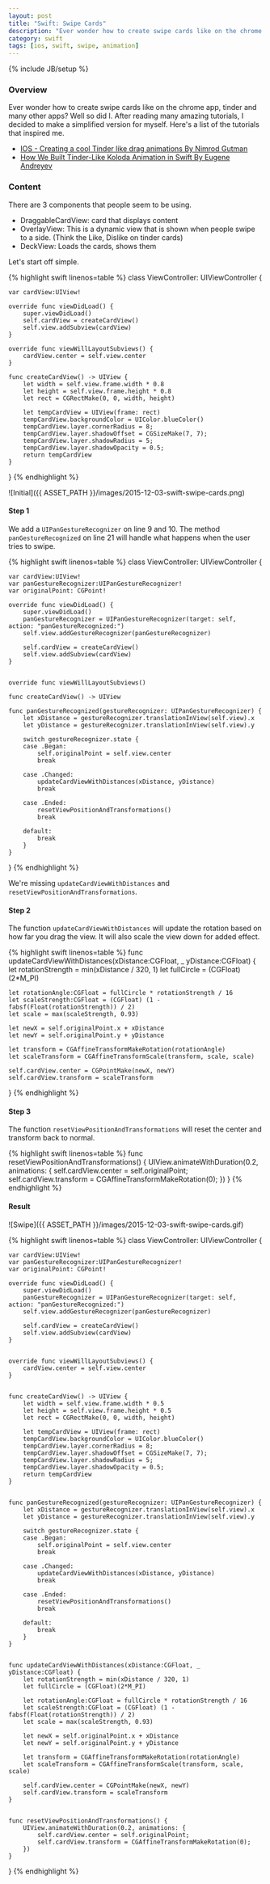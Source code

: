 ```yaml
---
layout: post
title: "Swift: Swipe Cards"
description: "Ever wonder how to create swipe cards like on the chrome app, tinder and many other apps? Well so did I. After reading many amazing tutorials, I decided to make a simplified version for myself."
category: swift
tags: [ios, swift, swipe, animation]
---
```

{% include JB/setup %}

<!-- Overview -->
<h3>Overview</h3>

Ever wonder how to create swipe cards like on the chrome app, tinder and many other apps? Well so did I. After reading many amazing tutorials, I decided to make a simplified version for myself. Here's a list of the tutorials that inspired me.

- [IOS - Creating a cool Tinder like drag animations By Nimrod Gutman](http://guti.in/articles/creating-tinder-like-animations/)
- [How We Built Tinder-Like Koloda Animation in Swift By Eugene Andreyev](https://yalantis.com/blog/how-we-built-tinder-like-koloda-in-swift/)


<!-- Content -->
<h3>Content</h3>

There are 3 components that people seem to be using.

- DraggableCardView: card that displays content
- OverlayView: This is a dynamic view that is shown when people swipe to a side. (Think the Like, Dislike on tinder cards)
- DeckView: Loads the cards, shows them

Let's start off simple.

<!-- Code _______________________________________-->
 {% highlight swift linenos=table %}
 class ViewController: UIViewController {

    var cardView:UIView!
    
    override func viewDidLoad() {
        super.viewDidLoad()
        self.cardView = createCardView()
        self.view.addSubview(cardView)
    }
    
    override func viewWillLayoutSubviews() {
        cardView.center = self.view.center
    }

    func createCardView() -> UIView {
        let width = self.view.frame.width * 0.8
        let height = self.view.frame.height * 0.8
        let rect = CGRectMake(0, 0, width, height)
        
        let tempCardView = UIView(frame: rect)
        tempCardView.backgroundColor = UIColor.blueColor()
        tempCardView.layer.cornerRadius = 8;
        tempCardView.layer.shadowOffset = CGSizeMake(7, 7);
        tempCardView.layer.shadowRadius = 5;
        tempCardView.layer.shadowOpacity = 0.5;
        return tempCardView
    }
}
 {% endhighlight %}
 <!-- /Code ^^^^^^^^^^^^^^^^^^^^^^^^^^^^^^^^^^^^^^--> 

 ![Initial]({{ ASSET_PATH }}/images/2015-12-03-swift-swipe-cards.png)

<!-- Step 1 -->
<h4>Step 1</h4>

We add a `UIPanGestureRecognizer` on line 9 and 10. The method `panGestureRecognized` on line 21 will handle what happens when the user tries to swipe.

<!-- Code _______________________________________-->
{% highlight swift linenos=table %}
class ViewController: UIViewController {

    var cardView:UIView!
    var panGestureRecognizer:UIPanGestureRecognizer!
    var originalPoint: CGPoint!
    
    override func viewDidLoad() {
        super.viewDidLoad()
        panGestureRecognizer = UIPanGestureRecognizer(target: self, action: "panGestureRecognized:")
        self.view.addGestureRecognizer(panGestureRecognizer)
    
        self.cardView = createCardView()
        self.view.addSubview(cardView)
    }
    

    override func viewWillLayoutSubviews()
    
    func createCardView() -> UIView

    func panGestureRecognized(gestureRecognizer: UIPanGestureRecognizer) {
        let xDistance = gestureRecognizer.translationInView(self.view).x
        let yDistance = gestureRecognizer.translationInView(self.view).y
        
        switch gestureRecognizer.state {
        case .Began:
            self.originalPoint = self.view.center
            break
            
        case .Changed:
            updateCardViewWithDistances(xDistance, yDistance)
            break
            
        case .Ended:
            resetViewPositionAndTransformations()
            break
            
        default:
            break
        }
    }
}
{% endhighlight %}
<!-- /Code ^^^^^^^^^^^^^^^^^^^^^^^^^^^^^^^^^^^^^^-->

We're missing `updateCardViewWithDistances` and `resetViewPositionAndTransformations`.


<!-- Step 2 -->
<h4>Step 2</h4>

The function `updateCardViewWithDistances` will update the rotation based on how far you drag the view.
It will also scale the view down for added effect.

<!-- Code _______________________________________-->
{% highlight swift linenos=table %}
func updateCardViewWithDistances(xDistance:CGFloat, _ yDistance:CGFloat) {
    let rotationStrength = min(xDistance / 320, 1)
    let fullCircle = (CGFloat)(2*M_PI)
    
    let rotationAngle:CGFloat = fullCircle * rotationStrength / 16
    let scaleStrength:CGFloat = (CGFloat) (1 - fabsf(Float(rotationStrength)) / 2)
    let scale = max(scaleStrength, 0.93)
    
    let newX = self.originalPoint.x + xDistance
    let newY = self.originalPoint.y + yDistance
    
    let transform = CGAffineTransformMakeRotation(rotationAngle)
    let scaleTransform = CGAffineTransformScale(transform, scale, scale)
    
    self.cardView.center = CGPointMake(newX, newY)
    self.cardView.transform = scaleTransform
}
{% endhighlight %}
<!-- /Code ^^^^^^^^^^^^^^^^^^^^^^^^^^^^^^^^^^^^^^-->


<!-- Step 3 -->
<h4>Step 3</h4>

The function `resetViewPositionAndTransformations` will reset the center and transform back to normal.

<!-- Code _______________________________________-->
{% highlight swift linenos=table %}
func resetViewPositionAndTransformations() {
    UIView.animateWithDuration(0.2, animations: {
        self.cardView.center = self.originalPoint;
        self.cardView.transform = CGAffineTransformMakeRotation(0);
    })
}
{% endhighlight %}
<!-- /Code ^^^^^^^^^^^^^^^^^^^^^^^^^^^^^^^^^^^^^^-->


<!-- Result -->
<h4>Result</h4>

 ![Swipe]({{ ASSET_PATH }}/images/2015-12-03-swift-swipe-cards.gif)

<!-- Code _______________________________________-->
{% highlight swift linenos=table %}
class ViewController: UIViewController {

    var cardView:UIView!
    var panGestureRecognizer:UIPanGestureRecognizer!
    var originalPoint: CGPoint!
    
    override func viewDidLoad() {
        super.viewDidLoad()
        panGestureRecognizer = UIPanGestureRecognizer(target: self, action: "panGestureRecognized:")
        self.view.addGestureRecognizer(panGestureRecognizer)
        
        self.cardView = createCardView()
        self.view.addSubview(cardView)
    }
    
    
    override func viewWillLayoutSubviews() {
        cardView.center = self.view.center
    }
    

    func createCardView() -> UIView {
        let width = self.view.frame.width * 0.5
        let height = self.view.frame.height * 0.5
        let rect = CGRectMake(0, 0, width, height)
        
        let tempCardView = UIView(frame: rect)
        tempCardView.backgroundColor = UIColor.blueColor()
        tempCardView.layer.cornerRadius = 8;
        tempCardView.layer.shadowOffset = CGSizeMake(7, 7);
        tempCardView.layer.shadowRadius = 5;
        tempCardView.layer.shadowOpacity = 0.5;
        return tempCardView
    }
    

    func panGestureRecognized(gestureRecognizer: UIPanGestureRecognizer) {
        let xDistance = gestureRecognizer.translationInView(self.view).x
        let yDistance = gestureRecognizer.translationInView(self.view).y
        
        switch gestureRecognizer.state {
        case .Began:
            self.originalPoint = self.view.center
            break
            
        case .Changed:
            updateCardViewWithDistances(xDistance, yDistance)
            break
            
        case .Ended:
            resetViewPositionAndTransformations()
            break
            
        default:
            break
        }
    }
    
    
    func updateCardViewWithDistances(xDistance:CGFloat, _ yDistance:CGFloat) {
        let rotationStrength = min(xDistance / 320, 1)
        let fullCircle = (CGFloat)(2*M_PI)
        
        let rotationAngle:CGFloat = fullCircle * rotationStrength / 16
        let scaleStrength:CGFloat = (CGFloat) (1 - fabsf(Float(rotationStrength)) / 2)
        let scale = max(scaleStrength, 0.93)
        
        let newX = self.originalPoint.x + xDistance
        let newY = self.originalPoint.y + yDistance
        
        let transform = CGAffineTransformMakeRotation(rotationAngle)
        let scaleTransform = CGAffineTransformScale(transform, scale, scale)
        
        self.cardView.center = CGPointMake(newX, newY)
        self.cardView.transform = scaleTransform
    }
    
    
    func resetViewPositionAndTransformations() {
        UIView.animateWithDuration(0.2, animations: {
            self.cardView.center = self.originalPoint;
            self.cardView.transform = CGAffineTransformMakeRotation(0);
        })
    }
}
{% endhighlight %}
<!-- /Code ^^^^^^^^^^^^^^^^^^^^^^^^^^^^^^^^^^^^^^-->